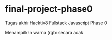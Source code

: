 # final-project-phase0
Tugas akhir Hacktiv8 Fullstack Javascript Phase 0

Menampilkan warna (rgb) secara acak
